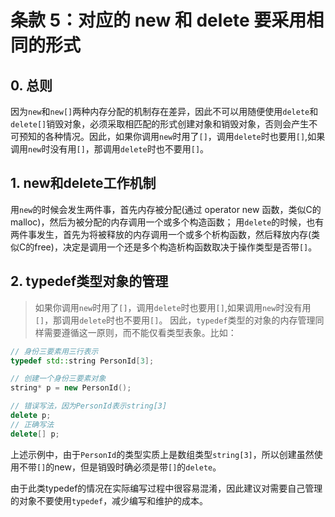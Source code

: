# 条款 5：对应的 new 和 delete 要采用相同的形式

## 0. 总则

因为`new`和`new[]`两种内存分配的机制存在差异，因此不可以用随便使用`delete`和`delete[]`销毁对象，必须采取相匹配的形式创建对象和销毁对象，否则会产生不可预知的各种情况。因此，如果你调用`new`时用了`[]`，调用`delete`时也要用`[]`,如果调用`new`时没有用`[]`，那调用`delete`时也不要用`[]`。

## 1. new和delete工作机制

用`new`的时候会发生两件事，首先内存被分配(通过 operator new 函数，类似C的malloc)，然后为被分配的内存调用一个或多个构造函数；
用`delete`的时候，也有两件事发生，首先为将被释放的内存调用一个或多个析构函数，然后释放内存(类似C的free)，决定是调用一个还是多个构造析构函数取决于操作类型是否带`[]`。

## 2. typedef类型对象的管理

> 如果你调用`new`时用了`[]`，调用`delete`时也要用`[]`,如果调用`new`时没有用`[]`，那调用`delete`时也不要用`[]`。
因此，`typedef`类型的对象的内存管理同样需要遵循这一原则，而不能仅看类型表象。比如：

```cpp
// 身份三要素用三行表示
typedef std::string PersonId[3];

// 创建一个身份三要素对象
string* p = new PersonId();

// 错误写法，因为PersonId表示string[3]
delete p;
// 正确写法
delete[] p;
```

上述示例中，由于`PersonId`的类型实质上是数组类型`string[3]`，所以创建虽然使用不带`[]`的new，但是销毁时确必须是带`[]`的`delete`。

由于此类typedef的情况在实际编写过程中很容易混淆，因此建议对需要自己管理的对象不要使用`typedef`，减少编写和维护的成本。